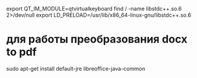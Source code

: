 export QT_IM_MODULE=qtvirtualkeyboard
find / -name libstdc++.so.6 2>/dev/null
export LD_PRELOAD=/usr/lib/x86_64-linux-gnu/libstdc++.so.6


# для работы преобразования docx to pdf
sudo apt-get install default-jre libreoffice-java-common